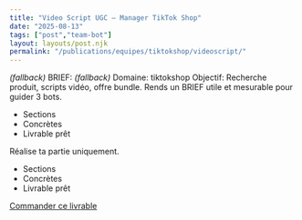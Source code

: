 ```yaml
---
title: "Video Script UGC — Manager TikTok Shop"
date: "2025-08-13"
tags: ["post","team-bot"]
layout: layouts/post.njk
permalink: "/publications/equipes/tiktokshop/videoscript/"
---
```

*(fallback)* BRIEF:
*(fallback)* Domaine: tiktokshop
Objectif: Recherche produit, scripts vidéo, offre bundle.
Rends un BRIEF utile et mesurable pour guider 3 bots.

- Sections
- Concrètes
- Livrable prêt

Réalise ta partie uniquement.

- Sections
- Concrètes
- Livrable prêt

<p><a class="btn" href="https://pancarte.gumroad.com/l/tt-videoscript?checkout=true" target="_blank" rel="noopener">Commander ce livrable</a></p>
